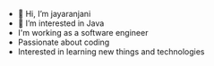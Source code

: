 - 👋 Hi, I’m jayaranjani
- 👀 I’m interested in Java
- I'm working as a software engineer
- Passionate about coding
- Interested in learning new things and technologies

<!---
jayaranjani1507/jayaranjani1507 is a ✨ special ✨ repository because its `README.md` (this file) appears on your GitHub profile.
You can click the Preview link to take a look at your changes.
--->
